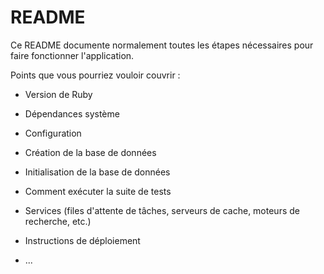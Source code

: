 # README

Ce README documente normalement toutes les étapes nécessaires pour faire fonctionner l'application.

Points que vous pourriez vouloir couvrir :

* Version de Ruby

* Dépendances système

* Configuration

* Création de la base de données

* Initialisation de la base de données

* Comment exécuter la suite de tests

* Services (files d'attente de tâches, serveurs de cache, moteurs de recherche, etc.)

* Instructions de déploiement

* ...